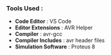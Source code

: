 ### Tools Used : 
- **Code Editor**           : VS Code
- **Editor Extensions**     : AVR Helper
- **Compiler**              : avr-gcc
- **Compiler Includes**     : avr header files
- **Simulation Software**   : Proteus 8
